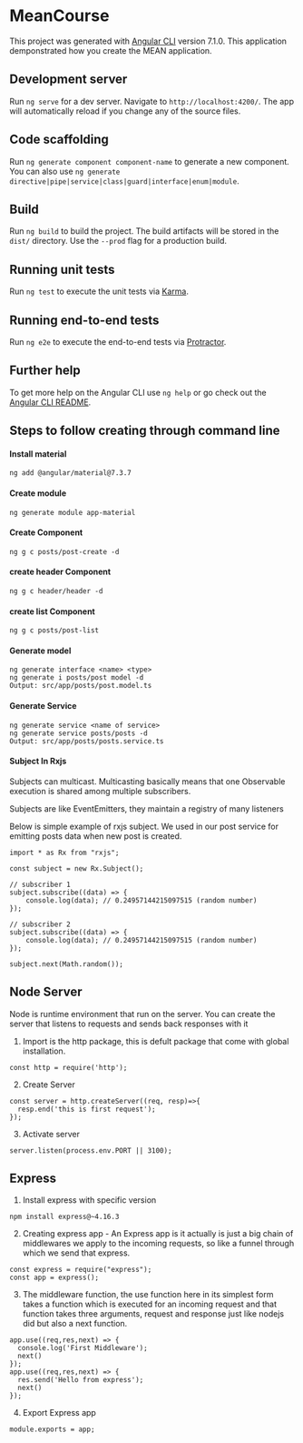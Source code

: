 # MeanCourse

This project was generated with [Angular CLI](https://github.com/angular/angular-cli) version 7.1.0.
This application demponstrated how you create the MEAN application.

## Development server

Run `ng serve` for a dev server. Navigate to `http://localhost:4200/`. The app will automatically reload if you change any of the source files.

## Code scaffolding

Run `ng generate component component-name` to generate a new component. You can also use `ng generate directive|pipe|service|class|guard|interface|enum|module`.

## Build

Run `ng build` to build the project. The build artifacts will be stored in the `dist/` directory. Use the `--prod` flag for a production build.

## Running unit tests

Run `ng test` to execute the unit tests via [Karma](https://karma-runner.github.io).

## Running end-to-end tests

Run `ng e2e` to execute the end-to-end tests via [Protractor](http://www.protractortest.org/).

## Further help

To get more help on the Angular CLI use `ng help` or go check out the [Angular CLI README](https://github.com/angular/angular-cli/blob/master/README.md).

## Steps to follow creating through command line

#### Install material
```
ng add @angular/material@7.3.7
```
#### Create module
```
ng generate module app-material
```

#### Create Component
```
ng g c posts/post-create -d
```

#### create header Component
```
ng g c header/header -d
```

#### create list Component
```
ng g c posts/post-list
```

#### Generate model 
```
ng generate interface <name> <type>
ng generate i posts/post model -d
Output: src/app/posts/post.model.ts 
```

#### Generate Service
```
ng generate service <name of service>
ng generate service posts/posts -d
Output: src/app/posts/posts.service.ts 
```

#### Subject In Rxjs
Subjects can multicast. Multicasting basically means that one Observable execution is shared among multiple subscribers.

Subjects are like EventEmitters, they maintain a registry of many listeners

Below is simple example of rxjs subject. We used in our post service for emitting posts data when new post is created.

```
import * as Rx from "rxjs";

const subject = new Rx.Subject();

// subscriber 1
subject.subscribe((data) => {
    console.log(data); // 0.24957144215097515 (random number)
});

// subscriber 2
subject.subscribe((data) => {
    console.log(data); // 0.24957144215097515 (random number)
});

subject.next(Math.random());
```

## Node Server
Node is runtime environment that run on the server. You can create the server that listens to requests and sends back responses with it

1. Import is the http package, this is defult package that come with global installation.
```
const http = require('http');
```
2. Create Server
```
const server = http.createServer((req, resp)=>{
  resp.end('this is first request');
});
```
3. Activate server
```
server.listen(process.env.PORT || 3100);
```

## Express
1. Install express with specific version
```
npm install express@~4.16.3
```
2. Creating express app - An Express app is it actually is just a big chain of middlewares we apply to the incoming requests, so like a funnel through which we send that express.
```
const express = require("express");
const app = express();
```

3.  The middleware function, the use function here in its
simplest form takes a function which is executed for an incoming request and that function takes three
arguments, request and response just like nodejs did
but also a next function.

```
app.use((req,res,next) => {
  console.log('First Middleware');
  next()
});
app.use((req,res,next) => {
  res.send('Hello from express');
  next()
});
```

4. Export Express app 
```
module.exports = app;
```


